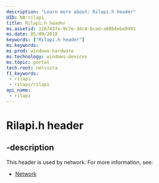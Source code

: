 ```yaml
---
description: "Learn more about: Rilapi.h header"
UID: NA:rilapi
title: Rilapi.h header
ms.assetid: 116743fe-9c7e-3dc4-bcad-a68b4eba9491
ms.date: 05/09/2018
keywords: ["Rilapi.h header"]
ms.keywords: 
ms.prod: windows-hardware
ms.technology: windows-devices
ms.topic: portal
tech.root: netvista
f1_keywords:
 - rilapi
 - rilapi/rilapi
api_name:
 - rilapi
---
```


# Rilapi.h header


## -description

This header is used by network. For more information, see:

- [Network](../_netvista/index.md)


